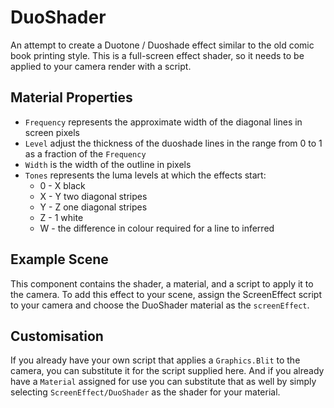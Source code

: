 # DuoShader

An attempt to create a Duotone / Duoshade effect similar to the old comic book printing style. This is a full-screen effect shader, so it needs to be applied to your camera render with a script.

## Material Properties

- `Frequency` represents the approximate width of the diagonal lines in screen pixels
- `Level` adjust the thickness of the duoshade lines in the range from 0 to 1 as a fraction of the `Frequency`
- `Width` is the width of the outline in pixels
- `Tones` represents the luma levels at which the effects start:
  - 0 - X black
  - X - Y two diagonal stripes
  - Y - Z one diagonal stripes
  - Z - 1 white
  - W - the difference in colour required for a line to inferred

## Example Scene

This component contains the shader, a material, and a script to apply it to the camera. To add this effect to your scene, assign the ScreenEffect script to your camera and choose the DuoShader material as the `screenEffect`.

## Customisation

If you already have your own script that applies a `Graphics.Blit` to the camera, you can substitute it for the script supplied here. And if you already have a `Material` assigned for use you can substitute that as well by simply selecting `ScreenEffect/DuoShader` as the shader for your material.

